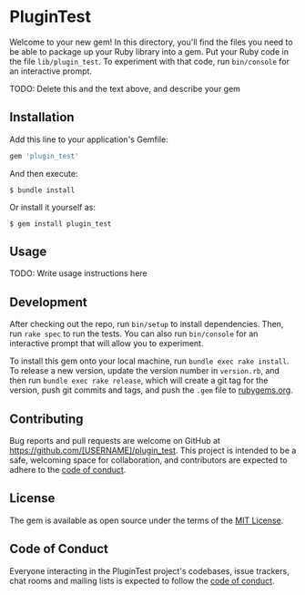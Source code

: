 # PluginTest

Welcome to your new gem! In this directory, you'll find the files you need to be able to package up your Ruby library into a gem. Put your Ruby code in the file `lib/plugin_test`. To experiment with that code, run `bin/console` for an interactive prompt.

TODO: Delete this and the text above, and describe your gem

## Installation

Add this line to your application's Gemfile:

```ruby
gem 'plugin_test'
```

And then execute:

    $ bundle install

Or install it yourself as:

    $ gem install plugin_test

## Usage

TODO: Write usage instructions here

## Development

After checking out the repo, run `bin/setup` to install dependencies. Then, run `rake spec` to run the tests. You can also run `bin/console` for an interactive prompt that will allow you to experiment.

To install this gem onto your local machine, run `bundle exec rake install`. To release a new version, update the version number in `version.rb`, and then run `bundle exec rake release`, which will create a git tag for the version, push git commits and tags, and push the `.gem` file to [rubygems.org](https://rubygems.org).

## Contributing

Bug reports and pull requests are welcome on GitHub at https://github.com/[USERNAME]/plugin_test. This project is intended to be a safe, welcoming space for collaboration, and contributors are expected to adhere to the [code of conduct](https://github.com/[USERNAME]/plugin_test/blob/master/CODE_OF_CONDUCT.md).


## License

The gem is available as open source under the terms of the [MIT License](https://opensource.org/licenses/MIT).

## Code of Conduct

Everyone interacting in the PluginTest project's codebases, issue trackers, chat rooms and mailing lists is expected to follow the [code of conduct](https://github.com/[USERNAME]/plugin_test/blob/master/CODE_OF_CONDUCT.md).
